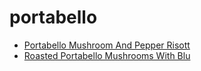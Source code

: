 # portabello

 * [Portabello Mushroom And Pepper Risott](../../index/p/portabello-mushroom-and-pepper-risott.json)
 * [Roasted Portabello Mushrooms With Blu](../../index/r/roasted-portabello-mushrooms-with-blu.json)

